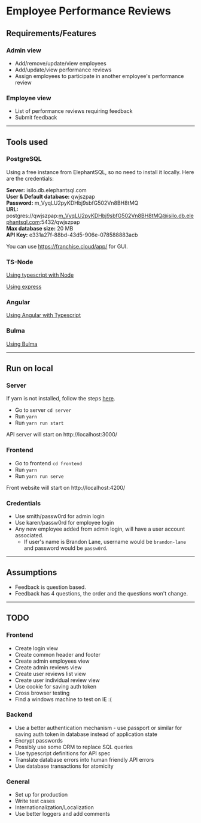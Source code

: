 # Employee Performance Reviews

## Requirements/Features

### Admin view
* Add/remove/update/view employees
* Add/update/view performance reviews
* Assign employees to participate in another employee's performance review

### Employee view
* List of performance reviews requiring feedback
* Submit feedback

***

## Tools used

### PostgreSQL

Using a free instance from ElephantSQL, so no need to install it locally. Here are the credentials:

**Server:**	isilo.db.elephantsql.com<br>
**User & Default database:**	qwjszpap<br>
**Password:**	m_VyqLU2pyKDHbj9sbfG502Vn8BH8tMQ<br>
**URL:**	postgres://qwjszpap:m_VyqLU2pyKDHbj9sbfG502Vn8BH8tMQ@isilo.db.elephantsql.com:5432/qwjszpap<br>
**Max database size:**	20 MB<br>
**API Key:** e331a27f-88bd-43d5-906e-078588883acb<br>

You can use https://franchise.cloud/app/ for GUI.

### TS-Node

[Using typescript with Node](https://github.com/TypeStrong/ts-node)

[Using express](https://expressjs.com/)

### Angular

[Using Angular with Typescript](https://angular.io/)

### Bulma

[Using Bulma](https://bulma.io)

***

## Run on local

### Server

If yarn is not installed, follow the steps [here](https://yarnpkg.com/lang/en/docs/install/).<br>
* Go to server `cd server`
* Run `yarn`
* Run `yarn run start`

API server will start on http://localhost:3000/

### Frontend

* Go to frontend `cd frontend`
* Run `yarn`
* Run `yarn run serve`

Front website will start on http://localhost:4200/

### Credentials

* Use smith/passw0rd for admin login
* Use karen/passw0rd for employee login
* Any new employee added from admin login, will have a user account associated.
  * If user's name is Brandon Lane, username would be `brandon-lane` and password would be `passw0rd`.

***

## Assumptions
* Feedback is question based. 
* Feedback has 4 questions, the order and the questions won't change.

***

## TODO

### Frontend
* Create login view
* Create common header and footer
* Create admin employees view
* Create admin reviews view
* Create user reviews list view
* Create user individual review view
* Use cookie for saving auth token
* Cross browser testing
* Find a windows machine to test on IE :(

### Backend
* Use a better authentication mechanism - use passport or similar for saving auth token in database instead of application state
* Encrypt passwords
* Possibly use some ORM to replace SQL queries
* Use typescript definitions for API spec
* Translate database errors into human friendly API errors
* Use database transactions for atomicity

### General
* Set up for production
* Write test cases
* Internationalization/Localization
* Use better loggers and add comments